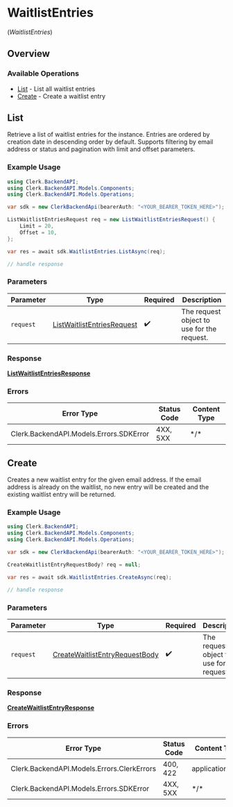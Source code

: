 # WaitlistEntries
(*WaitlistEntries*)

## Overview

### Available Operations

* [List](#list) - List all waitlist entries
* [Create](#create) - Create a waitlist entry

## List

Retrieve a list of waitlist entries for the instance.
Entries are ordered by creation date in descending order by default.
Supports filtering by email address or status and pagination with limit and offset parameters.

### Example Usage

<!-- UsageSnippet language="csharp" operationID="ListWaitlistEntries" method="get" path="/waitlist_entries" -->
```csharp
using Clerk.BackendAPI;
using Clerk.BackendAPI.Models.Components;
using Clerk.BackendAPI.Models.Operations;

var sdk = new ClerkBackendApi(bearerAuth: "<YOUR_BEARER_TOKEN_HERE>");

ListWaitlistEntriesRequest req = new ListWaitlistEntriesRequest() {
    Limit = 20,
    Offset = 10,
};

var res = await sdk.WaitlistEntries.ListAsync(req);

// handle response
```

### Parameters

| Parameter                                                                           | Type                                                                                | Required                                                                            | Description                                                                         |
| ----------------------------------------------------------------------------------- | ----------------------------------------------------------------------------------- | ----------------------------------------------------------------------------------- | ----------------------------------------------------------------------------------- |
| `request`                                                                           | [ListWaitlistEntriesRequest](../../Models/Operations/ListWaitlistEntriesRequest.md) | :heavy_check_mark:                                                                  | The request object to use for the request.                                          |

### Response

**[ListWaitlistEntriesResponse](../../Models/Operations/ListWaitlistEntriesResponse.md)**

### Errors

| Error Type                              | Status Code                             | Content Type                            |
| --------------------------------------- | --------------------------------------- | --------------------------------------- |
| Clerk.BackendAPI.Models.Errors.SDKError | 4XX, 5XX                                | \*/\*                                   |

## Create

Creates a new waitlist entry for the given email address.
If the email address is already on the waitlist, no new entry will be created and the existing waitlist entry will be returned.

### Example Usage

<!-- UsageSnippet language="csharp" operationID="CreateWaitlistEntry" method="post" path="/waitlist_entries" -->
```csharp
using Clerk.BackendAPI;
using Clerk.BackendAPI.Models.Components;
using Clerk.BackendAPI.Models.Operations;

var sdk = new ClerkBackendApi(bearerAuth: "<YOUR_BEARER_TOKEN_HERE>");

CreateWaitlistEntryRequestBody? req = null;

var res = await sdk.WaitlistEntries.CreateAsync(req);

// handle response
```

### Parameters

| Parameter                                                                                   | Type                                                                                        | Required                                                                                    | Description                                                                                 |
| ------------------------------------------------------------------------------------------- | ------------------------------------------------------------------------------------------- | ------------------------------------------------------------------------------------------- | ------------------------------------------------------------------------------------------- |
| `request`                                                                                   | [CreateWaitlistEntryRequestBody](../../Models/Operations/CreateWaitlistEntryRequestBody.md) | :heavy_check_mark:                                                                          | The request object to use for the request.                                                  |

### Response

**[CreateWaitlistEntryResponse](../../Models/Operations/CreateWaitlistEntryResponse.md)**

### Errors

| Error Type                                 | Status Code                                | Content Type                               |
| ------------------------------------------ | ------------------------------------------ | ------------------------------------------ |
| Clerk.BackendAPI.Models.Errors.ClerkErrors | 400, 422                                   | application/json                           |
| Clerk.BackendAPI.Models.Errors.SDKError    | 4XX, 5XX                                   | \*/\*                                      |